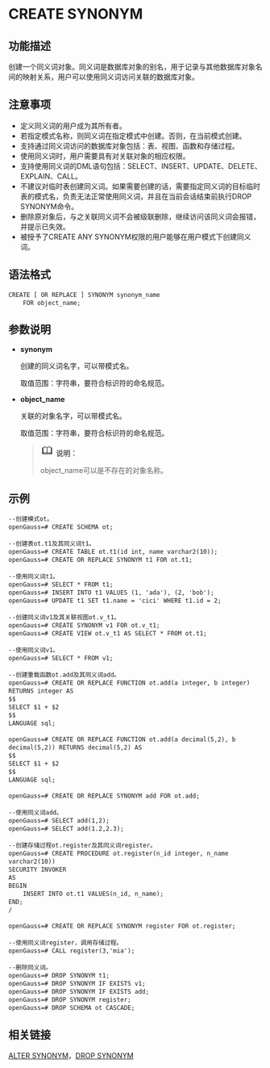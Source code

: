 # CREATE SYNONYM<a name="ZH-CN_TOPIC_0289900787"></a>

## 功能描述<a name="zh-cn_topic_0283136599_zh-cn_topic_0237122116_zh-cn_topic_0059778169_s0867185fef0f4a228532d432b598cb26"></a>

创建一个同义词对象。同义词是数据库对象的别名，用于记录与其他数据库对象名间的映射关系，用户可以使用同义词访问关联的数据库对象。

## 注意事项<a name="zh-cn_topic_0283136599_zh-cn_topic_0237122116_section93413620440"></a>

-   定义同义词的用户成为其所有者。
-   若指定模式名称，则同义词在指定模式中创建。否则，在当前模式创建。
-   支持通过同义词访问的数据库对象包括：表、视图、函数和存储过程。
-   使用同义词时，用户需要具有对关联对象的相应权限。
-   支持使用同义词的DML语句包括：SELECT、INSERT、UPDATE、DELETE、EXPLAIN、CALL。
-   不建议对临时表创建同义词。如果需要创建的话，需要指定同义词的目标临时表的模式名，负责无法正常使用同义词，并且在当前会话结束前执行DROP SYNONYM命令。
-   删除原对象后，与之关联同义词不会被级联删除，继续访问该同义词会报错，并提示已失效。
-   被授予了CREATE ANY SYNONYM权限的用户能够在用户模式下创建同义词。

## 语法格式<a name="zh-cn_topic_0283136599_zh-cn_topic_0237122116_zh-cn_topic_0059777835_sebcad83e099e46b0ba586829e634d144"></a>

```
CREATE [ OR REPLACE ] SYNONYM synonym_name 
    FOR object_name;
```

## 参数说明<a name="zh-cn_topic_0283136599_zh-cn_topic_0237122116_section1549681213574"></a>

-   **synonym**

    创建的同义词名字，可以带模式名。

    取值范围：字符串，要符合标识符的命名规范。

-   **object\_name**

    关联的对象名字，可以带模式名。

    取值范围：字符串，要符合标识符的命名规范。

    >![](public_sys-resources/icon-note.gif) **说明：**
    > 
    >object\_name可以是不存在的对象名称。


## 示例<a name="zh-cn_topic_0283136599_zh-cn_topic_0237122116_section1853433744413"></a>

```
--创建模式ot。
openGauss=# CREATE SCHEMA ot;

--创建表ot.t1及其同义词t1。
openGauss=# CREATE TABLE ot.t1(id int, name varchar2(10));
openGauss=# CREATE OR REPLACE SYNONYM t1 FOR ot.t1;

--使用同义词t1。
openGauss=# SELECT * FROM t1;
openGauss=# INSERT INTO t1 VALUES (1, 'ada'), (2, 'bob');
openGauss=# UPDATE t1 SET t1.name = 'cici' WHERE t1.id = 2;

--创建同义词v1及其关联视图ot.v_t1。
openGauss=# CREATE SYNONYM v1 FOR ot.v_t1;
openGauss=# CREATE VIEW ot.v_t1 AS SELECT * FROM ot.t1;

--使用同义词v1。
openGauss=# SELECT * FROM v1;

--创建重载函数ot.add及其同义词add。
openGauss=# CREATE OR REPLACE FUNCTION ot.add(a integer, b integer) RETURNS integer AS
$$
SELECT $1 + $2
$$
LANGUAGE sql;

openGauss=# CREATE OR REPLACE FUNCTION ot.add(a decimal(5,2), b decimal(5,2)) RETURNS decimal(5,2) AS
$$
SELECT $1 + $2
$$
LANGUAGE sql;

openGauss=# CREATE OR REPLACE SYNONYM add FOR ot.add;

--使用同义词add。
openGauss=# SELECT add(1,2);
openGauss=# SELECT add(1.2,2.3);

--创建存储过程ot.register及其同义词register。
openGauss=# CREATE PROCEDURE ot.register(n_id integer, n_name varchar2(10))
SECURITY INVOKER
AS
BEGIN
    INSERT INTO ot.t1 VALUES(n_id, n_name);
END;
/

openGauss=# CREATE OR REPLACE SYNONYM register FOR ot.register;

--使用同义词register，调用存储过程。
openGauss=# CALL register(3,'mia');

--删除同义词。
openGauss=# DROP SYNONYM t1;
openGauss=# DROP SYNONYM IF EXISTS v1;
openGauss=# DROP SYNONYM IF EXISTS add;
openGauss=# DROP SYNONYM register;
openGauss=# DROP SCHEMA ot CASCADE;
```

## 相关链接<a name="zh-cn_topic_0283136599_zh-cn_topic_0237122116_zh-cn_topic_0059778825_section184942174514"></a>

[ALTER SYNONYM](ALTER-SYNONYM.md)，[DROP SYNONYM](DROP-SYNONYM.md)

